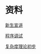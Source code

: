 # 资料

[新生宣讲](https://acm.xidian.edu.cn/assets/第一讲——ACM-ICPC竞赛宣讲.pptx)

[程序调试](https://acm.xidian.edu.cn/assets/程序调试.pdf)

[复杂度理论初步](https://acm.xidian.edu.cn/assets/comlexity-2021.pdf)